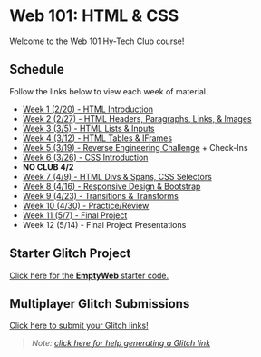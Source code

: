 # Web 101: HTML & CSS
Welcome to the Web 101 Hy-Tech Club course!

## Schedule
Follow the links below to view each week of material.

- [Week 1 (2/20) - HTML Introduction](Week01/StudentDesc.md)
- [Week 2 (2/27) - HTML Headers, Paragraphs, Links, & Images](Week02/StudentDesc.md)
- [Week 3 (3/5) - HTML Lists & Inputs](Week03/StudentDesc.md)
- [Week 4 (3/12) - HTML Tables & IFrames](Week04/StudentDesc.md)
- [Week 5 (3/19) - Reverse Engineering Challenge](Week05/StudentDesc.md) + Check-Ins
- [Week 6 (3/26) - CSS Introduction](Week06/StudentDesc.md)
- **NO CLUB 4/2**
- [Week 7 (4/9) - HTML Divs & Spans, CSS Selectors](Week07/StudentDesc.md)
- [Week 8 (4/16) - Responsive Design & Bootstrap](Week08/StudentDesc.md)
- [Week 9 (4/23) - Transitions & Transforms](Week09/StudentDesc.md)
- [Week 10 (4/30) - Practice/Review](Week10/StudentDesc.md)
- [Week 11 (5/7) - Final Project](Week11/StudentDesc.md)
- Week 12 (5/14) - Final Project Presentations

## Starter Glitch Project
[Click here for the **EmptyWeb** starter code.](https://glitch.com/edit/#!/emptyweb101)

## Multiplayer Glitch Submissions
[Click here to submit your Glitch links!](https://forms.office.com/r/L4XHjwjzHh)

> _Note: [click here for help generating a Glitch link](https://hylandtechclub.com/MultiplayerLink)_
